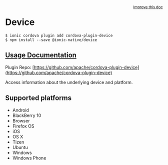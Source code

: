 <a style="float:right;font-size:12px;" href="http://github.com/driftyco/ionic-native/edit/master/src/@ionic-native/plugins/device/index.ts#L3">
  Improve this doc
</a>

# Device

```
$ ionic cordova plugin add cordova-plugin-device
$ npm install --save @ionic-native/device
```

## [Usage Documentation](https://ionicframework.com/docs/native/device/)

Plugin Repo: [https://github.com/apache/cordova-plugin-device](https://github.com/apache/cordova-plugin-device)

Access information about the underlying device and platform.

## Supported platforms
- Android
- BlackBerry 10
- Browser
- Firefox OS
- iOS
- OS X
- Tizen
- Ubuntu
- Windows
- Windows Phone



